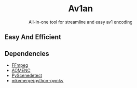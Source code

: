 
<h1 align="center">
    <br>
    Av1an
    </br>
</h1>

<center>  All-in-one tool for streamline and easy av1 encoding </center>

## Easy And Efficient

## Dependencies

* [FFmpeg](https://ffmpeg.org/download.html)
* [AOMENC](https://aomedia.googlesource.com/aom/)
* [PyScenedetect](https://pyscenedetect.readthedocs.io/en/latest/)
* [mkvmerge/python-pymkv](https://pypi.org/project/pymkv/)
